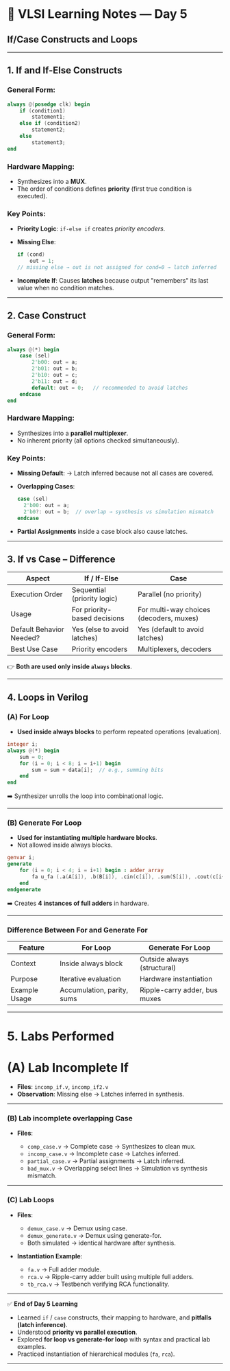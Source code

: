 # 📘 VLSI Learning Notes — Day 5

## If/Case Constructs and Loops

---

## 1. **If and If-Else Constructs**

### General Form:

```verilog
always @(posedge clk) begin
    if (condition1)
        statement1;
    else if (condition2)
        statement2;
    else
        statement3;
end
```

### Hardware Mapping:

* Synthesizes into a **MUX**.
* The order of conditions defines **priority** (first true condition is executed).

### Key Points:

* **Priority Logic**: `if-else if` creates *priority encoders*.
* **Missing Else**:

  ```verilog
  if (cond)
      out = 1;
  // missing else → out is not assigned for cond=0 → latch inferred
  ```
* **Incomplete If**: Causes **latches** because output "remembers" its last value when no condition matches.

---

## 2. **Case Construct**

### General Form:

```verilog
always @(*) begin
    case (sel)
        2'b00: out = a;
        2'b01: out = b;
        2'b10: out = c;
        2'b11: out = d;
        default: out = 0;   // recommended to avoid latches
    endcase
end
```

### Hardware Mapping:

* Synthesizes into a **parallel multiplexer**.
* No inherent priority (all options checked simultaneously).

### Key Points:

* **Missing Default**:
  → Latch inferred because not all cases are covered.
* **Overlapping Cases**:

  ```verilog
  case (sel)
    2'b00: out = a;
    2'b0?: out = b;  // overlap → synthesis vs simulation mismatch
  endcase
  ```
* **Partial Assignments** inside a case block also cause latches.

---

## 3. **If vs Case – Difference**

| Aspect                   | If / If-Else                 | Case                                    |
| ------------------------ | ---------------------------- | --------------------------------------- |
| Execution Order          | Sequential (priority logic)  | Parallel (no priority)                  |
| Usage                    | For priority-based decisions | For multi-way choices (decoders, muxes) |
| Default Behavior Needed? | Yes (else to avoid latches)  | Yes (default to avoid latches)          |
| Best Use Case            | Priority encoders            | Multiplexers, decoders                  |

👉 **Both are used only inside `always` blocks**.

---

## 4. **Loops in Verilog**

### (A) For Loop

* **Used inside always blocks** to perform repeated operations (evaluation).

```verilog
integer i;
always @(*) begin
    sum = 0;
    for (i = 0; i < 8; i = i+1) begin
        sum = sum + data[i];  // e.g., summing bits
    end
end
```

➡️ Synthesizer unrolls the loop into combinational logic.

---

### (B) Generate For Loop

* **Used for instantiating multiple hardware blocks**.
* Not allowed inside always blocks.

```verilog
genvar i;
generate
    for (i = 0; i < 4; i = i+1) begin : adder_array
        fa u_fa (.a(A[i]), .b(B[i]), .cin(c[i]), .sum(S[i]), .cout(c[i+1]));
    end
endgenerate
```

➡️ Creates **4 instances of full adders** in hardware.

---

### Difference Between For and Generate For

| Feature       | For Loop                   | Generate For Loop             |
| ------------- | -------------------------- | ----------------------------- |
| Context       | Inside always block        | Outside always (structural)   |
| Purpose       | Iterative evaluation       | Hardware instantiation        |
| Example Usage | Accumulation, parity, sums | Ripple-carry adder, bus muxes |

---

# 5. **Labs Performed**

# (A) Lab Incomplete If

* **Files**: `incomp_if.v`, `incomp_if2.v`
* **Observation**: Missing else → Latches inferred in synthesis.

---

### (B) Lab incomplete overlapping Case

* **Files**:

  * `comp_case.v` → Complete case → Synthesizes to clean mux.
  * `incomp_case.v` → Incomplete case → Latches inferred.
  * `partial_case.v` → Partial assignments → Latch inferred.
  * `bad_mux.v` → Overlapping select lines → Simulation vs synthesis mismatch.

---

### (C) Lab Loops

* **Files**:

  * `demux_case.v` → Demux using case.
  * `demux_generate.v` → Demux using generate-for.
  * Both simulated → identical hardware after synthesis.

* **Instantiation Example**:

  * `fa.v` → Full adder module.
  * `rca.v` → Ripple-carry adder built using multiple full adders.
  * `tb_rca.v` → Testbench verifying RCA functionality.

---

✅ **End of Day 5 Learning**

* Learned `if` / `case` constructs, their mapping to hardware, and **pitfalls (latch inference)**.
* Understood **priority vs parallel execution**.
* Explored **for loop vs generate-for loop** with syntax and practical lab examples.
* Practiced instantiation of hierarchical modules (`fa`, `rca`).

---

